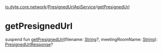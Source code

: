 [io.dyte.core.network](../index.md)/[PresignedUrlApiService](index.md)/[getPresignedUrl](get-presigned-url.md)

# getPresignedUrl


suspend fun [getPresignedUrl](get-presigned-url.md)(filename: [String](https://kotlinlang.org/api/latest/jvm/stdlib/kotlin/-string/index.html)?, meetingRoomName: [String](https://kotlinlang.org/api/latest/jvm/stdlib/kotlin/-string/index.html)): [PresignedUrlResponse](../../com.dyte.mobilecorekmm.network.models/-presigned-url-response/index.md)?
